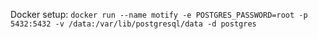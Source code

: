 Docker setup:
`docker run --name motify -e POSTGRES_PASSWORD=root -p 5432:5432 -v /data:/var/lib/postgresql/data -d postgres`